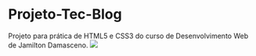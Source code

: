 # Projeto-Tec-Blog
Projeto para prática de HTML5 e CSS3 do curso de Desenvolvimento Web de Jamilton Damasceno.
![](https://github.com/JohnJohnNB/Projeto-Tec-Blog/blob/main/preview.gif)
